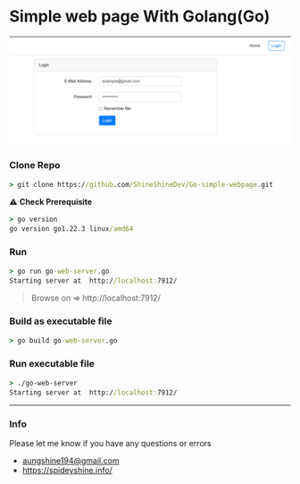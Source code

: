 # Simple web page With Golang(Go)



<img alt="img.png" src="https://github.com/ShineShineDev/Go-simple-webpage/blob/master/img.png?raw=true" data-hpc="true" class="Box-sc-g0xbh4-0 kzRgrI">



### Clone Repo

```cmd
> git clone https://github.com/ShineShineDev/Go-simple-webpage.git
```



:warning: **Check Prerequisite**

```cmd
> go version
go version go1.22.3 linux/amd64
```



### Run

```cmd
> go run go-web-server.go
Starting server at  http://localhost:7912/
```

> Browse on => http://localhost:7912/



### Build as executable file

```cmd
> go build go-web-server.go
```



### Run executable file

```cmd
> ./go-web-server
Starting server at  http://localhost:7912/
```



-----

### Info

 Please let me know if you have any questions or errors

- [aungshine194@gmail.com](mailto:aungshine194@gmail.com)
- https://spideyshine.info/





